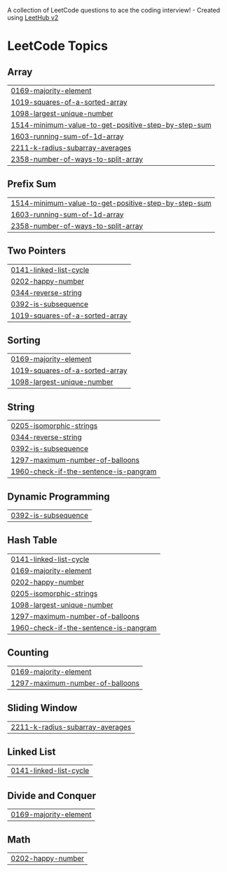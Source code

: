 A collection of LeetCode questions to ace the coding interview! - Created using [LeetHub v2](https://github.com/arunbhardwaj/LeetHub-2.0)
<!---LeetCode Topics Start-->
# LeetCode Topics
## Array
|  |
| ------- |
| [0169-majority-element](https://github.com/marcusha429/Leetcode-Problem/tree/master/0169-majority-element) |
| [1019-squares-of-a-sorted-array](https://github.com/marcusha429/Leetcode-Problem/tree/master/1019-squares-of-a-sorted-array) |
| [1098-largest-unique-number](https://github.com/marcusha429/Leetcode-Problem/tree/master/1098-largest-unique-number) |
| [1514-minimum-value-to-get-positive-step-by-step-sum](https://github.com/marcusha429/Leetcode-Problem/tree/master/1514-minimum-value-to-get-positive-step-by-step-sum) |
| [1603-running-sum-of-1d-array](https://github.com/marcusha429/Leetcode-Problem/tree/master/1603-running-sum-of-1d-array) |
| [2211-k-radius-subarray-averages](https://github.com/marcusha429/Leetcode-Problem/tree/master/2211-k-radius-subarray-averages) |
| [2358-number-of-ways-to-split-array](https://github.com/marcusha429/Leetcode-Problem/tree/master/2358-number-of-ways-to-split-array) |
## Prefix Sum
|  |
| ------- |
| [1514-minimum-value-to-get-positive-step-by-step-sum](https://github.com/marcusha429/Leetcode-Problem/tree/master/1514-minimum-value-to-get-positive-step-by-step-sum) |
| [1603-running-sum-of-1d-array](https://github.com/marcusha429/Leetcode-Problem/tree/master/1603-running-sum-of-1d-array) |
| [2358-number-of-ways-to-split-array](https://github.com/marcusha429/Leetcode-Problem/tree/master/2358-number-of-ways-to-split-array) |
## Two Pointers
|  |
| ------- |
| [0141-linked-list-cycle](https://github.com/marcusha429/Leetcode-Problem/tree/master/0141-linked-list-cycle) |
| [0202-happy-number](https://github.com/marcusha429/Leetcode-Problem/tree/master/0202-happy-number) |
| [0344-reverse-string](https://github.com/marcusha429/Leetcode-Problem/tree/master/0344-reverse-string) |
| [0392-is-subsequence](https://github.com/marcusha429/Leetcode-Problem/tree/master/0392-is-subsequence) |
| [1019-squares-of-a-sorted-array](https://github.com/marcusha429/Leetcode-Problem/tree/master/1019-squares-of-a-sorted-array) |
## Sorting
|  |
| ------- |
| [0169-majority-element](https://github.com/marcusha429/Leetcode-Problem/tree/master/0169-majority-element) |
| [1019-squares-of-a-sorted-array](https://github.com/marcusha429/Leetcode-Problem/tree/master/1019-squares-of-a-sorted-array) |
| [1098-largest-unique-number](https://github.com/marcusha429/Leetcode-Problem/tree/master/1098-largest-unique-number) |
## String
|  |
| ------- |
| [0205-isomorphic-strings](https://github.com/marcusha429/Leetcode-Problem/tree/master/0205-isomorphic-strings) |
| [0344-reverse-string](https://github.com/marcusha429/Leetcode-Problem/tree/master/0344-reverse-string) |
| [0392-is-subsequence](https://github.com/marcusha429/Leetcode-Problem/tree/master/0392-is-subsequence) |
| [1297-maximum-number-of-balloons](https://github.com/marcusha429/Leetcode-Problem/tree/master/1297-maximum-number-of-balloons) |
| [1960-check-if-the-sentence-is-pangram](https://github.com/marcusha429/Leetcode-Problem/tree/master/1960-check-if-the-sentence-is-pangram) |
## Dynamic Programming
|  |
| ------- |
| [0392-is-subsequence](https://github.com/marcusha429/Leetcode-Problem/tree/master/0392-is-subsequence) |
## Hash Table
|  |
| ------- |
| [0141-linked-list-cycle](https://github.com/marcusha429/Leetcode-Problem/tree/master/0141-linked-list-cycle) |
| [0169-majority-element](https://github.com/marcusha429/Leetcode-Problem/tree/master/0169-majority-element) |
| [0202-happy-number](https://github.com/marcusha429/Leetcode-Problem/tree/master/0202-happy-number) |
| [0205-isomorphic-strings](https://github.com/marcusha429/Leetcode-Problem/tree/master/0205-isomorphic-strings) |
| [1098-largest-unique-number](https://github.com/marcusha429/Leetcode-Problem/tree/master/1098-largest-unique-number) |
| [1297-maximum-number-of-balloons](https://github.com/marcusha429/Leetcode-Problem/tree/master/1297-maximum-number-of-balloons) |
| [1960-check-if-the-sentence-is-pangram](https://github.com/marcusha429/Leetcode-Problem/tree/master/1960-check-if-the-sentence-is-pangram) |
## Counting
|  |
| ------- |
| [0169-majority-element](https://github.com/marcusha429/Leetcode-Problem/tree/master/0169-majority-element) |
| [1297-maximum-number-of-balloons](https://github.com/marcusha429/Leetcode-Problem/tree/master/1297-maximum-number-of-balloons) |
## Sliding Window
|  |
| ------- |
| [2211-k-radius-subarray-averages](https://github.com/marcusha429/Leetcode-Problem/tree/master/2211-k-radius-subarray-averages) |
## Linked List
|  |
| ------- |
| [0141-linked-list-cycle](https://github.com/marcusha429/Leetcode-Problem/tree/master/0141-linked-list-cycle) |
## Divide and Conquer
|  |
| ------- |
| [0169-majority-element](https://github.com/marcusha429/Leetcode-Problem/tree/master/0169-majority-element) |
## Math
|  |
| ------- |
| [0202-happy-number](https://github.com/marcusha429/Leetcode-Problem/tree/master/0202-happy-number) |
<!---LeetCode Topics End-->